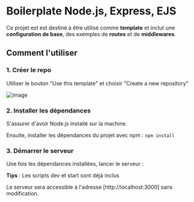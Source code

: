 # Boilerplate Node.js, Express, EJS

Ce projet est est destiné à être utilisé comme **template** et inclut une **configuration de base**, des exemples de **routes** et de **middlewares**.

## Comment l'utiliser

### 1. Créer le repo

Utiliser le bouton "Use this template" et choisir "Create a new repository"

![image](https://github.com/user-attachments/assets/8d32e3d8-9796-4e57-845f-4047a92009c1)

### 2. Installer les dépendances

S'assurer d'avoir Node.js installé sur la machine.

Ensuite, installer les dépendances du projet avec npm : `npm install`

### 3. Démarrer le serveur

Une fois les dépendances installées, lancer le serveur :

**Tips** : Les scripts dev et start sont déjà inclus

Le serveur sera accessible à l'adresse [http://localhost:3000] sans modification.
